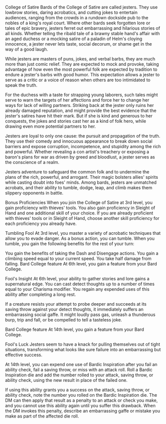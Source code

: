 College of Satire
Bards of the College of Satire are called jesters. They use lowbrow stories, daring acrobatics, and cutting jokes to entertain audiences, ranging from the crowds in a rundown dockside pub to the nobles of a king's royal court. Where other bards seek forgotten lore or tales of epic bravery, jesters ferret out embarrassing and hilarious stories of all kinds. Whether telling the ribald tale of a brawny stable hand's affair with an aged duchess or a mocking satire of a paladin of Helm's cloying innocence, a jester never lets taste, social decorum, or shame get in the way of a good laugh.

While jesters are masters of puns, jokes, and verbal barbs, they are much more than just comic relief. They are expected to mock and provoke, taking advantage of how even the most powerful folk are expected by tradition to endure a jester's barbs with good humor. This expectation allows a jester to serve as a critic or a voice of reason when others are too intimidated to speak the truth.

For the duchess with a taste for strapping young laborers, such tales might serve to warn the targets of her affections and force her to change her ways for lack of willing partners. Striking back at the jester only ruins her already damaged reputation, and might provide the best evidence that the jester's satires have hit their mark. But if she is kind and generous to her conquests, the jokes and stories cast her as a kind of folk hero, while drawing even more potential partners to her.

Jesters are loyal to only one cause: the pursuit and propagation of the truth. They use their comedy and innocuous appearance to break down social barriers and expose corruption, incompetence, and stupidity among the rich and powerful. Whether revealing a con artist's treachery or exposing a baron's plans for war as driven by greed and bloodlust, a jester serves as the conscience of a realm.

Jesters adventure to safeguard the common folk and to undermine the plans of the rich, powerful, and arrogant. Their magic bolsters allies' spirits while casting doubt into foes' minds. Among bards, jesters are unmatched acrobats, and their ability to tumble, dodge, leap, and climb makes them slippery opponents in battle.

Bonus Proficiencies
When you join the College of Satire at 3rd level, you gain proficiency with thieves' tools. You also gain proficiency in Sleight of Hand and one additional skill of your choice. If you are already proficient with thieves' tools or in Sleight of Hand, choose another skill proficiency for each proficiency you already have.

Tumbling Fool
At 3rd level, you master a variety of acrobatic techniques that allow you to evade danger. As a bonus action, you can tumble. When you tumble, you gain the following benefits for the rest of your turn:

You gain the benefits of taking the Dash and Disengage actions.
You gain a climbing speed equal to your current speed.
You take half damage from falling.
Bard College feature
At 6th level, you gain a feature from your Bard College.

Fool's Insight
At 6th level, your ability to gather stories and lore gains a supernatural edge. You can cast detect thoughts up to a number of times equal to your Charisma modifier. You regain any expended uses of this ability after completing a long rest.

If a creature resists your attempt to probe deeper and succeeds at its saving throw against your detect thoughts, it immediately suffers an embarrassing social gaffe. It might loudly pass gas, unleash a thunderous burp, trip and fall, or be compelled to tell a tasteless joke.

Bard College feature
At 14th level, you gain a feature from your Bard College.

Fool's Luck
Jesters seem to have a knack for pulling themselves out of tight situations, transforming what looks like sure failure into an embarrassing but effective success.

At 14th level, you can expend one use of Bardic Inspiration after you fail an ability check, fail a saving throw, or miss with an attack roll. Roll a Bardic Inspiration die and add the number rolled to your attack, saving throw, or ability check, using the new result in place of the failed one.

If using this ability grants you a success on the attack, saving throw, or ability check, note the number you rolled on the Bardic Inspiration die. The DM can then apply that result as a penalty to an attack or check you make, and you cannot use this ability again until you suffer this drawback. When the DM invokes this penalty, describe an embarrassing gaffe or mistake you make as part of the affected die roll.